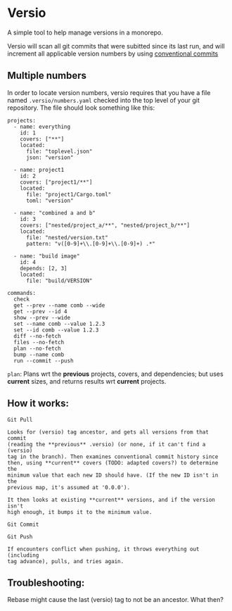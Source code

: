 # Versio

A simple tool to help manage versions in a monorepo.

Versio will scan all git commits that were subitted since its last run,
and will increment all applicable version numbers by using [conventional
commits](https://www.conventionalcommits.org/en/v1.0.0/)

## Multiple numbers

In order to locate version numbers, versio requires that you have a file
named `.versio/numbers.yaml` checked into the top level of your git
repository. The file should look something like this:

```
projects:
  - name: everything
    id: 1
    covers: ["**"]
    located:
      file: "toplevel.json"
      json: "version"

  - name: project1
    id: 2
    covers: ["project1/**"]
    located:
      file: "project1/Cargo.toml"
      toml: "version"

  - name: "combined a and b"
    id: 3
    covers: ["nested/project_a/**", "nested/project_b/**"]
    located:
      file: "nested/version.txt"
      pattern: "v([0-9]+\\.[0-9]+\\.[0-9]+) .*"

  - name: "build image"
    id: 4
    depends: [2, 3]
    located:
      file: "build/VERSION"
```

```
commands:
  check
  get --prev --name comb --wide
  get --prev --id 4
  show --prev --wide
  set --name comb --value 1.2.3
  set --id comb --value 1.2.3
  diff --no-fetch
  files --no-fetch
  plan --no-fetch
  bump --name comb
  run --commit --push
```

`plan`: Plans wrt the **previous** projects, covers, and dependencies;
but uses **current** sizes, and returns results wrt **current**
projects.

## How it works:

```
Git Pull

Looks for (versio) tag ancestor, and gets all versions from that commit
(reading the **previous** .versio) (or none, if it can't find a (versio)
tag in the branch). Then examines conventional commit history since
then, using **current** covers (TODO: adapted covers?) to determine the
minimum value that each new ID should have. (If the new ID isn't in the
previous map, it's assumed at '0.0.0').

It then looks at existing **current** versions, and if the version isn't
high enough, it bumps it to the minimum value.

Git Commit

Git Push

If encounters conflict when pushing, it throws everything out (including
tag advance), pulls, and tries again.
```

## Troubleshooting:

Rebase might cause the last (versio) tag to not be an ancestor. What
then?
